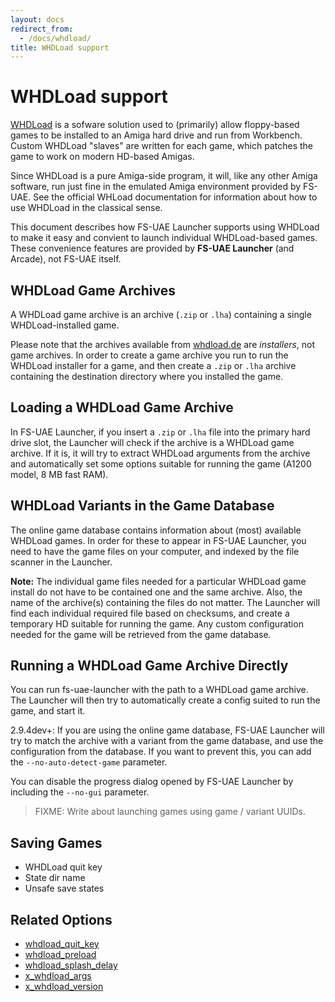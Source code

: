 ```yaml
---
layout: docs
redirect_from:
  - /docs/whdload/
title: WHDLoad support
---
```


# WHDLoad support

[WHDLoad](http://whdload.de/) is a sofware solution used to (primarily) allow floppy-based games to be installed to an Amiga hard drive and run from Workbench. Custom WHDLoad "slaves" are written for each game, which patches the game to work on modern HD-based Amigas.

Since WHDLoad is a pure Amiga-side program, it will, like any other Amiga software, run just fine in the emulated Amiga environment provided by FS-UAE. See the official WHLoad documentation for information about how to use WHDLoad in the classical sense.

This document describes how FS-UAE Launcher supports using WHDLoad to make it easy and convient to launch individual WHDLoad-based games. These convenience features are provided by **FS-UAE Launcher** (and Arcade), not FS-UAE itself.

## WHDLoad Game Archives

A WHDLoad game archive is an archive (`.zip` or `.lha`) containing a single WHDLoad-installed game.

Please note that the archives available from [whdload.de](http://whdload.de/) are _installers_, not game archives. In order to create a game archive you run to run the WHDLoad installer for a game, and then create a `.zip` or `.lha` archive containing the destination directory where you installed the game.

## Loading a WHDLoad Game Archive

In FS-UAE Launcher, if you insert a `.zip` or `.lha` file into the primary hard drive slot, the Launcher will check if the archive is a WHDLoad game archive. If it is, it will try to extract WHDLoad arguments from the archive and automatically set some options suitable for running the game (A1200 model, 8 MB fast RAM).

## WHDLoad Variants in the Game Database

The online game database contains information about (most) available WHDLoad games. In order for these to appear in FS-UAE Launcher, you need to have the game files on your computer, and indexed by the file scanner in the Launcher.

**Note:** The individual game files needed for a particular WHDLoad game install do not have to be contained one and the same archive. Also, the name of the archive(s) containing the files do not matter. The Launcher will find each individual required file based on checksums, and create a temporary HD suitable for running the game. Any custom configuration needed for the game will be retrieved from the game database.

## Running a WHDLoad Game Archive Directly

You can run fs-uae-launcher with the path to a WHDLoad game archive. The Launcher will then try to automatically create a config suited to run the game, and start it.

2.9.4dev+: If you are using the online game database, FS-UAE Launcher will try to match the archive with a variant from the game database, and use the configuration from the database. If you want to prevent this, you can add the `--no-auto-detect-game` parameter.

You can disable the progress dialog opened by FS-UAE Launcher by including the `--no-gui` parameter.

> FIXME: Write about launching games using game / variant UUIDs.

## Saving Games

- WHDLoad quit key
- State dir name
- Unsafe save states

## Related Options

- [whdload_quit_key](options/whdload-quit-key.md)
- [whdload_preload](options/whdload-preload.md)
- [whdload_splash_delay](options/whdload-splash-delay.md)
- [x_whdload_args](options/x_whdload-args.md)
- [x_whdload_version](options/x_whdload-version.md)
